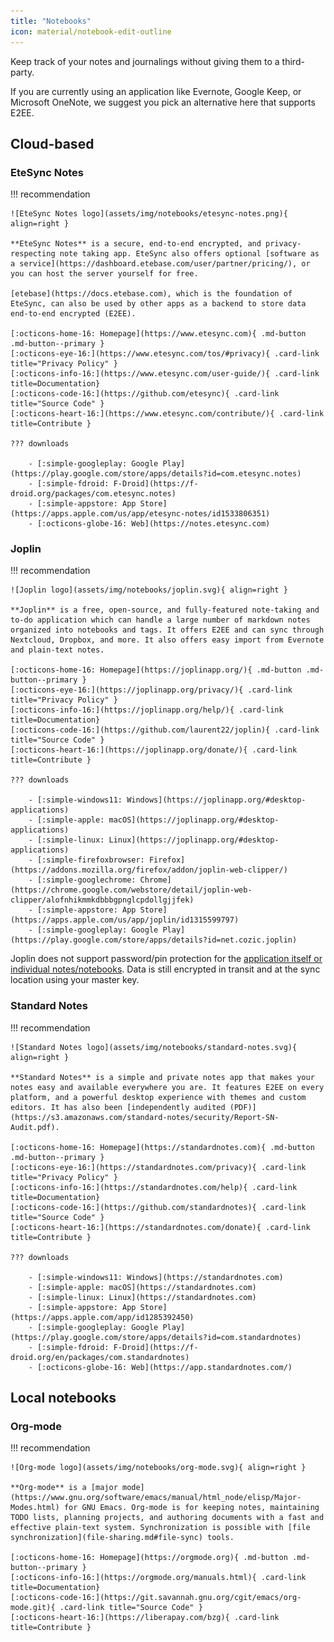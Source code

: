 ```yaml
---
title: "Notebooks"
icon: material/notebook-edit-outline
---
```


Keep track of your notes and journalings without giving them to a third-party.

If you are currently using an application like Evernote, Google Keep, or Microsoft OneNote, we suggest you pick an alternative here that supports E2EE.

## Cloud-based

### EteSync Notes

!!! recommendation

    ![EteSync Notes logo](assets/img/notebooks/etesync-notes.png){ align=right }

    **EteSync Notes** is a secure, end-to-end encrypted, and privacy-respecting note taking app. EteSync also offers optional [software as a service](https://dashboard.etebase.com/user/partner/pricing/), or you can host the server yourself for free.

    [etebase](https://docs.etebase.com), which is the foundation of EteSync, can also be used by other apps as a backend to store data end-to-end encrypted (E2EE).

    [:octicons-home-16: Homepage](https://www.etesync.com){ .md-button .md-button--primary }
    [:octicons-eye-16:](https://www.etesync.com/tos/#privacy){ .card-link title="Privacy Policy" }
    [:octicons-info-16:](https://www.etesync.com/user-guide/){ .card-link title=Documentation}
    [:octicons-code-16:](https://github.com/etesync){ .card-link title="Source Code" }
    [:octicons-heart-16:](https://www.etesync.com/contribute/){ .card-link title=Contribute }

    ??? downloads

        - [:simple-googleplay: Google Play](https://play.google.com/store/apps/details?id=com.etesync.notes)
        - [:simple-fdroid: F-Droid](https://f-droid.org/packages/com.etesync.notes)
        - [:simple-appstore: App Store](https://apps.apple.com/us/app/etesync-notes/id1533806351)
        - [:octicons-globe-16: Web](https://notes.etesync.com)

### Joplin

!!! recommendation

    ![Joplin logo](assets/img/notebooks/joplin.svg){ align=right }

    **Joplin** is a free, open-source, and fully-featured note-taking and to-do application which can handle a large number of markdown notes organized into notebooks and tags. It offers E2EE and can sync through Nextcloud, Dropbox, and more. It also offers easy import from Evernote and plain-text notes.

    [:octicons-home-16: Homepage](https://joplinapp.org/){ .md-button .md-button--primary }
    [:octicons-eye-16:](https://joplinapp.org/privacy/){ .card-link title="Privacy Policy" }
    [:octicons-info-16:](https://joplinapp.org/help/){ .card-link title=Documentation}
    [:octicons-code-16:](https://github.com/laurent22/joplin){ .card-link title="Source Code" }
    [:octicons-heart-16:](https://joplinapp.org/donate/){ .card-link title=Contribute }

    ??? downloads

        - [:simple-windows11: Windows](https://joplinapp.org/#desktop-applications)
        - [:simple-apple: macOS](https://joplinapp.org/#desktop-applications)
        - [:simple-linux: Linux](https://joplinapp.org/#desktop-applications)
        - [:simple-firefoxbrowser: Firefox](https://addons.mozilla.org/firefox/addon/joplin-web-clipper/)
        - [:simple-googlechrome: Chrome](https://chrome.google.com/webstore/detail/joplin-web-clipper/alofnhikmmkdbbbgpnglcpdollgjjfek)
        - [:simple-appstore: App Store](https://apps.apple.com/us/app/joplin/id1315599797)
        - [:simple-googleplay: Google Play](https://play.google.com/store/apps/details?id=net.cozic.joplin)

Joplin does not support password/pin protection for the [application itself or individual notes/notebooks](https://github.com/laurent22/joplin/issues/289). Data is still encrypted in transit and at the sync location using your master key.

### Standard Notes

!!! recommendation

    ![Standard Notes logo](assets/img/notebooks/standard-notes.svg){ align=right }

    **Standard Notes** is a simple and private notes app that makes your notes easy and available everywhere you are. It features E2EE on every platform, and a powerful desktop experience with themes and custom editors. It has also been [independently audited (PDF)](https://s3.amazonaws.com/standard-notes/security/Report-SN-Audit.pdf).

    [:octicons-home-16: Homepage](https://standardnotes.com){ .md-button .md-button--primary }
    [:octicons-eye-16:](https://standardnotes.com/privacy){ .card-link title="Privacy Policy" }
    [:octicons-info-16:](https://standardnotes.com/help){ .card-link title=Documentation}
    [:octicons-code-16:](https://github.com/standardnotes){ .card-link title="Source Code" }
    [:octicons-heart-16:](https://standardnotes.com/donate){ .card-link title=Contribute }

    ??? downloads

        - [:simple-windows11: Windows](https://standardnotes.com)
        - [:simple-apple: macOS](https://standardnotes.com)
        - [:simple-linux: Linux](https://standardnotes.com)
        - [:simple-appstore: App Store](https://apps.apple.com/app/id1285392450)
        - [:simple-googleplay: Google Play](https://play.google.com/store/apps/details?id=com.standardnotes)
        - [:simple-fdroid: F-Droid](https://f-droid.org/en/packages/com.standardnotes)
        - [:octicons-globe-16: Web](https://app.standardnotes.com/)

## Local notebooks

### Org-mode

!!! recommendation

    ![Org-mode logo](assets/img/notebooks/org-mode.svg){ align=right }

    **Org-mode** is a [major mode](https://www.gnu.org/software/emacs/manual/html_node/elisp/Major-Modes.html) for GNU Emacs. Org-mode is for keeping notes, maintaining TODO lists, planning projects, and authoring documents with a fast and effective plain-text system. Synchronization is possible with [file synchronization](file-sharing.md#file-sync) tools.

    [:octicons-home-16: Homepage](https://orgmode.org){ .md-button .md-button--primary }
    [:octicons-info-16:](https://orgmode.org/manuals.html){ .card-link title=Documentation}
    [:octicons-code-16:](https://git.savannah.gnu.org/cgit/emacs/org-mode.git){ .card-link title="Source Code" }
    [:octicons-heart-16:](https://liberapay.com/bzg){ .card-link title=Contribute }
